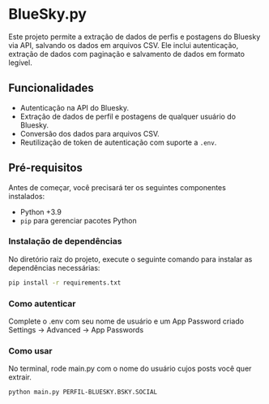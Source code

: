 # BlueSky.py

Este projeto permite a extração de dados de perfis e postagens do Bluesky via API, salvando os dados em arquivos CSV. Ele inclui autenticação, extração de dados com paginação e salvamento de dados em formato legível.

## Funcionalidades
- Autenticação na API do Bluesky.
- Extração de dados de perfil e postagens de qualquer usuário do Bluesky.
- Conversão dos dados para arquivos CSV.
- Reutilização de token de autenticação com suporte a `.env`.

## Pré-requisitos

Antes de começar, você precisará ter os seguintes componentes instalados:

- Python +3.9
- `pip` para gerenciar pacotes Python

### Instalação de dependências

No diretório raiz do projeto, execute o seguinte comando para instalar as dependências necessárias:

```bash
pip install -r requirements.txt
```

### Como autenticar

Complete o .env com seu nome de usuário e um App Password criado Settings -> Advanced -> App Passwords

### Como usar

No terminal, rode main.py com o nome do usuário cujos posts você quer extrair.

```bash
python main.py PERFIL-BLUESKY.BSKY.SOCIAL
```
